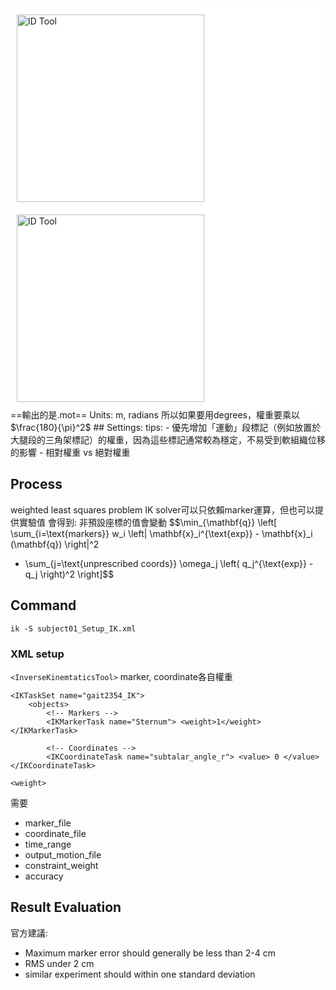 <div style="background-color: white; padding: 10px;">
<img src="D:\Notes\Exoskeleton-Control-Note\documents\Simulation\opensim\Inverse Dynamics (ID) Tool.png" alt="ID Tool" width="300"/></div>
<div style="background-color: white; padding: 10px;">
<img src="D:\Notes\Exoskeleton-Control-Note\documents\Simulation\opensim\Inputs and Outputs of the IK Tool.png" alt="ID Tool" width="300"/></div>
==輸出的是.mot==
Units: m, radians
所以如果要用degrees，權重要乘以$\frac{180}{\pi}^2$
## Settings:
tips: 
- 優先增加「運動」段標記（例如放置於大腿段的三角架標記）的權重，因為這些標記通常較為穩定，不易受到軟組織位移的影響
- 相對權重 vs 絕對權重

## Process
weighted least squares problem
IK solver可以只依賴marker運算，但也可以提供實驗值
會得到: 
非預設座標的值會變動
$$\min_{\mathbf{q}} \left[
\sum_{i=\text{markers}} w_i \left\| \mathbf{x}_i^{\text{exp}} - \mathbf{x}_i (\mathbf{q}) \right\|^2
+ \sum_{j=\text{unprescribed coords}} \omega_j \left( q_j^{\text{exp}} - q_j \right)^2
\right]$$
## Command
`ik -S subject01_Setup_IK.xml`

### XML setup
`<InverseKinemtaticsTool>`
marker, coordinate各自權重
```
<IKTaskSet name="gait2354_IK">
	<objects>
		<!-- Markers -->
		<IKMarkerTask name="Sternum"> <weight>1</weight> </IKMarkerTask>
	
		<!-- Coordinates -->
		<IKCoordinateTask name="subtalar_angle_r"> <value> 0 </value></IKCoordinateTask>
```
`<weight>`

需要
- marker_file
- coordinate_file
- time_range
- output_motion_file
- constraint_weight
- accuracy
## Result Evaluation
官方建議: 
- Maximum marker error should generally be less than 2-4 cm
- RMS under 2 cm
- similar experiment should within one standard deviation




